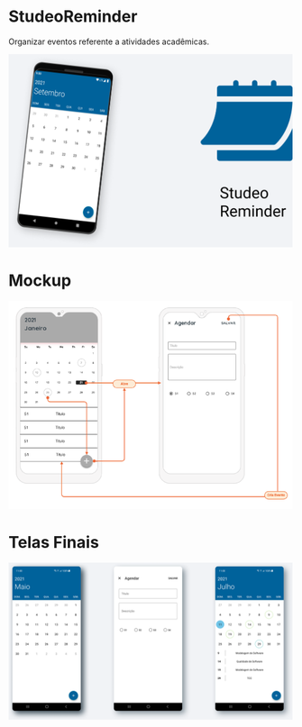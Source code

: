 # StudeoReminder
Organizar eventos referente a atividades acadêmicas.


![Image](https://github.com/lucaslima777/StudeoReminder/blob/master/example/Capa.png?raw=true)



# Mockup
![Image](https://github.com/lucaslima777/StudeoReminder/blob/master/example/Mockup.png?raw=true)


# Telas Finais
![Image](https://github.com/lucaslima777/StudeoReminder/blob/master/example/StudeoReminder.png?raw=true)
